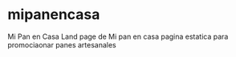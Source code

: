 # mipanencasa
Mi Pan en Casa
Land page  de Mi pan en casa
pagina estatica para promociaonar panes artesanales
